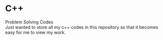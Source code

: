 # C++
Problem Solving Codes
<br>
Just wanted to store all my c++ codes in this repository so that it becomes easy for me to view my work.
